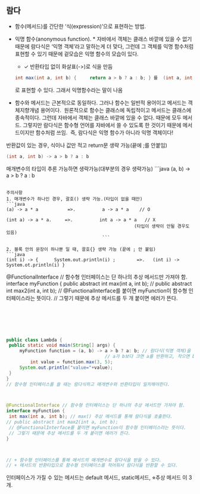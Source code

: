 ## 람다
- 함수(메서드)를 간단한 ‘식(expression)’으로 표현하는 방법.
- 익명 함수(anonymous function). * 자바에서 객체는 클래스 바깥에 있을 수 없기 때문에 람다식은 ‘익명 객체’라고 말하는게 더 맞다, 그런데  그 객체를 익명 함수처럼 표현할 수 있기 때문에 겉모습은 익명 함수의 모습이 있다.
    - ✓ 반환타입 없이 화살표(->)로 식을 만듬 
    ```java
    int max(int a, int b) {     return a > b ? a : b; } 를  (int a, int b) -> { return a > b ? a : b; }
    ```
    로 표현할 수 있다. 그래서 익명함수라는 말이 나옴

- 함수와 메서드는 근본적으로 동일하다. 그러나 함수는 일반적 용어이고 메서드는 객체지향개념 용어이다.  원론적으로 함수는 클래스에 독립적이고 메서드는 클래스에 종속적이다. 그런데 자바에서 객체는 클래스 바깥에 있을 수 없다. 때문에 모두 메서드. 그렇지만 람다식은 함수형 언어를 자바에서 쓸 수 있도록 한 것이기 때문에 메서드이지만 함수처럼 쓰임.  즉, 람다식은 익명 함수가 아니라 익명 객체이다!


반환값이 있는 경우, 식이나 값만 적고 return문 생략 가능(끝에 ;를 안붙임) 	
```java
(int a, int b) -> a > b ? a : b
```

매개변수의 타입이 추론 가능하면 생략가능(대부분의 경우 생략가능)
		```java
    (a, b) -> a > b ? a : b
```

주의사항
1. 매개변수가 하나인 경우, 괄호() 생략 가능.(타입이 없을 때만) 
```java
(a) -> a * a           =>.          a -> a * a    // O

(int a) -> a * a.     =>.          int a -> a * a   // X
 						                        (타입이 생략이 안될 경우도 있음)
                                    ```

2. 블록 안의 문장이 하나뿐 일 때, 괄호{} 생략 가능 (끝에 ; 안 붙임) 
```java
(int i) -> {      System.out.println(i) ;        =>.   (int i) -> System.ot.println(i) } 
```



@FunctionalInterface // 함수형 인터페이스는 단 하나의 추상 메서드만 가져야 함.
interface myFunction {
    public abstract int max(int a, int b);
   // public abstract int max2(int a, int b); 
    // @FunctionalInterface를 붙이면 myFunction이 함수형 인터페이스라는 뜻이다.
    // 그렇기 때문에 추상 메서드를 두 개 붙이면 에러가 뜬다.
    
    
    
   <br><br><br><br>
   ```java
   public class Lambda {
    public static void main(String[] args) {
        myFunction function = (a, b) -> a > b ? a: b; // 람다식(익명 객체)을 다루기 위한 참조변수의 타입은 함수형 인터페이스로 한다.
                                        // a가 b보다 크면 a를 반환하고, 작으면 b를 반환하라.
            int value = function.max(3, 5);
        System.out.println("value="+value);
    }
}
// 함수형 인터페이스를 쓸 때는 람다식하고 매개변수와 반환타입이 일치해야한다.



@FunctionalInterface // 함수형 인터페이스는 단 하나의 추상 메서드만 가져야 함.
interface myFunction {
    int max(int a, int b); // max() 추상 메서드를 통해 람다식을 호출한다.
   // public abstract int max2(int a, int b);
    // @FunctionalInterface를 붙이면 myFunction이 함수형 인터페이스라는 뜻이다.
    // 그렇기 때문에 추상 메서드를 두 개 붙이면 에러가 뜬다.
}



// + 함수형 인터페이스를 통해 메서드의 매개변수로 람다식을 받을 수 있다.
// + 메서드의 반환타입으로 함수형 인터페이스를 적어줘서 람다식을 반환할 수 있다.
```




인터페이스가 가질 수 있는 메서드는
default 메서드, static메서드, ⭐︎추상 메서드
이 3개.

